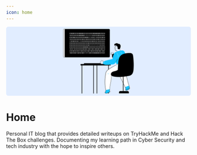 ```yaml
---
icon: home
---
```

![](/static/headers/binary.png)

# Home

Personal IT blog that provides detailed writeups on TryHackMe and Hack The Box challenges. Documenting my learning path in Cyber Security and tech industry with the hope to inspire others.